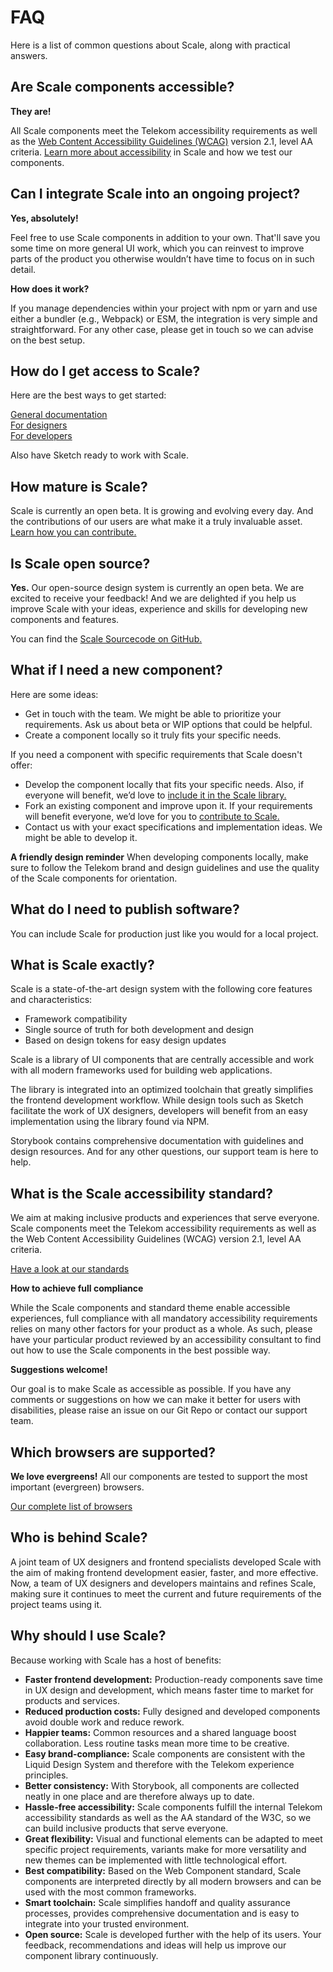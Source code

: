 # FAQ

Here is a list of common questions about Scale, along with practical answers.

## Are Scale components accessible?

**They are!**

All Scale components meet the Telekom accessibility requirements as well as the [Web Content Accessibility Guidelines (WCAG)](https://www.w3.org/TR/WCAG21/) version 2.1, level AA criteria.
<a href="./?path=/story/scale-for-developers-accessibility--page">Learn more about accessibility</a> in Scale and how we test our components.

## Can I integrate Scale into an ongoing project?

**Yes, absolutely!**

Feel free to use Scale components in addition to your own.
That'll save you some time on more general UI work, which you can reinvest to improve parts of the product you otherwise wouldn’t have time to focus on in such detail.

**How does it work?**

If you manage dependencies within your project with npm or yarn and use either a bundler (e.g., Webpack) or ESM, the integration is very simple and straightforward.
For any other case, please get in touch so we can advise on the best setup.

## How do I get access to Scale?

Here are the best ways to get started:

<a href="./?path=/story/scale-design-system--page">General documentation</a>  
<a href="./?path=/story/scale-for-designers-getting-started--page">For designers</a>  
<a href="./?path=/story/scale-for-developers-setup--page">For developers</a>

Also have Sketch ready to work with Scale.

## How mature is Scale?

Scale is currently an open beta. It is growing and evolving every day. And the contributions of our users are what make it a truly invaluable asset.
<a href="./?path=/story/community-contributing-to-scale--page">Learn how you can contribute.</a>

## Is Scale open source?

**Yes.**
Our open-source design system is currently an open beta.
We are excited to receive your feedback! And we are delighted if you help us improve Scale with your ideas, experience and skills for developing new components and features.

You can find the [Scale Sourcecode on GitHub.](https://github.com/telekom/scale/)

## What if I need a new component?

Here are some ideas:

- Get in touch with the team. We might be able to prioritize your requirements. Ask us about beta or WIP options that could be helpful.
- Create a component locally so it truly fits your specific needs.

If you need a component with specific requirements that Scale doesn't offer:

- Develop the component locally that fits your specific needs. Also, if everyone will benefit, we’d love to <a href="./?path=/story/community-contributing-to-scale--page">include it in the Scale library.</a>
- Fork an existing component and improve upon it. If your requirements will benefit everyone, we’d love for you to <a href="./?path=/story/community-contributing-to-scale--page">contribute to Scale.</a>
- Contact us with your exact specifications and implementation ideas. We might be able to develop it.

**A friendly design reminder**
When developing components locally, make sure to follow the Telekom brand and design guidelines and use the quality of the Scale components for orientation.

## What do I need to publish software?

You can include Scale for production just like you would for a local project.

## What is Scale exactly?

Scale is a state-of-the-art design system with the following core features and characteristics:

- Framework compatibility
- Single source of truth for both development and design
- Based on design tokens for easy design updates

Scale is a library of UI components that are centrally accessible and work with all modern frameworks used for building web applications.

The library is integrated into an optimized toolchain that greatly simplifies the frontend development workflow. While design tools such as Sketch facilitate the work of UX designers, developers will benefit from an easy implementation using the library found via NPM.

Storybook contains comprehensive documentation with guidelines and design resources. And for any other questions, our support team is here to help.

## What is the Scale accessibility standard?

We aim at making inclusive products and experiences that serve everyone.
Scale components meet the Telekom accessibility requirements as well as the Web Content Accessibility Guidelines (WCAG) version 2.1, level AA criteria.

<a href="./?path=/story/scale-for-developers-accessibility--page">Have a look at our standards</a>

**How to achieve full compliance**

While the Scale components and standard theme enable accessible experiences, full compliance with all mandatory accessibility requirements relies on many other factors for your product as a whole.
As such, please have your particular product reviewed by an accessibility consultant to find out how to use the Scale components in the best possible way.

**Suggestions welcome!**

Our goal is to make Scale as accessible as possible. If you have any comments or suggestions on how we can make it better for users with disabilities, please raise an issue on our Git Repo or contact our support team.

## Which browsers are supported?

**We love evergreens!**
All our components are tested to support the most important (evergreen) browsers.

<a href="./?path=/story/scale-for-developers-browser-support--page">Our complete list of browsers</a>

## Who is behind Scale?

A joint team of UX designers and frontend specialists developed Scale with the aim of making frontend development easier, faster, and more effective.
Now, a team of UX designers and developers maintains and refines Scale, making sure it continues to meet the current and future requirements of the project teams using it.

## Why should I use Scale?

Because working with Scale has a host of benefits:

- **Faster frontend development:** Production-ready components save time in UX design and development, which means faster time to market for products and services.
- **Reduced production costs:** Fully designed and developed components avoid double work and reduce rework.
- **Happier teams:** Common resources and a shared language boost collaboration. Less routine tasks mean more time to be creative.
- **Easy brand-compliance:** Scale components are consistent with the Liquid Design System and therefore with the Telekom experience principles.
- **Better consistency:** With Storybook, all components are collected neatly in one place and are therefore always up to date.
- **Hassle-free accessibility:** Scale components fulfill the internal Telekom accessibility standards as well as the AA standard of the W3C, so we can build inclusive products that serve everyone.
- **Great flexibility:** Visual and functional elements can be adapted to meet specific project requirements, variants make for more versatility and new themes can be implemented with little technological effort.
- **Best compatibility:** Based on the Web Component standard, Scale components are interpreted directly by all modern browsers and can be used with the most common frameworks.
- **Smart toolchain:** Scale simplifies handoff and quality assurance processes, provides comprehensive documentation and is easy to integrate into your trusted environment.
- **Open source:** Scale is developed further with the help of its users. Your feedback, recommendations and ideas will help us improve our component library continuously.